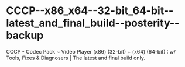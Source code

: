 # CCCP--x86_x64--32-bit_64-bit--latest_and_final_build--posterity--backup
CCCP - Codec Pack ~ Video Player (x86) (32-bit) + (x64) (64-bit) ¦ w/ Tools, Fixes &amp; Diagnosers | The latest and final build only.
